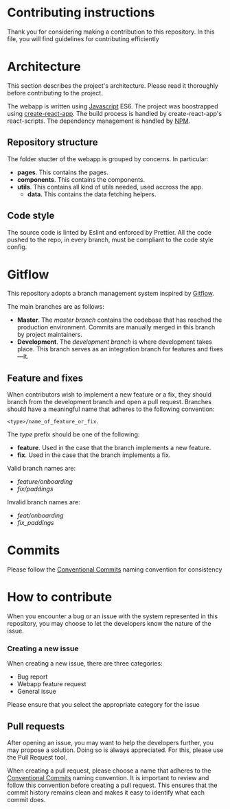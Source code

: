 # Contributing instructions

Thank you for considering making a contribution to this repository. In this file, you will find guidelines for contributing efficiently

# Architecture

This section describes the project's architecture. Please read it thoroughly before contributing to the project.

The webapp is written using [Javascript](https://developer.mozilla.org/en-US/docs/Web/JavaScript) ES6. The project was boostrapped using [create-react-app](https://github.com/facebook/create-react-app). The build process is handled by create-react-app's react-scripts. The dependency management is handled by [NPM](https://www.npmjs.com/).

## Repository structure

The folder stucter of the webapp is grouped by concerns. In particular:

-   **pages**. This contains the pages.
-   **components**. This contains the components.
-   **utils**. This contains all kind of utils needed, used accross the app.
    -   **data**. This contains the data fetching helpers.

## Code style

The source code is linted by Eslint and enforced by Prettier. All the code pushed to the repo, in every branch, must be compliant to the code style config.

# Gitflow

This repository adopts a branch management system inspired by [Gitflow](https://www.atlassian.com/git/tutorials/comparing-workflows/gitflow-workflow).

The main branches are as follows:

-   **Master**. The _master branch_ contains the codebase that has reached the production environment. Commits are manually merged in this branch by project maintainers.
-   **Development**. The _development branch_ is where development takes place. This branch serves as an integration branch for features and fixes—it.

## Feature and fixes

When contributors wish to implement a new feature or a fix, they should branch from the development branch and open a pull request. Branches should have a meaningful name that adheres to the following convention:

```
<type>/name_of_feature_or_fix.
```

The _type_ prefix should be one of the following:

-   **feature**. Used in the case that the branch implements a new feature.
-   **fix**. Used in the case that the branch implements a fix.

Valid branch names are:

-   _feature/onboarding_
-   _fix/paddings_

Invalid branch names are:

-   _feat/onboarding_
-   _fix_paddings_

# Commits

Please follow the [Conventional Commits](https://www.conventionalcommits.org/en/v1.0.0-beta.2/) naming convention for consistency

# How to contribute

When you encounter a bug or an issue with the system represented in this repository, you may choose to let the developers know the nature of the issue.

### Creating a new issue

When creating a new issue, there are three categories:

-   Bug report
-   Webapp feature request
-   General issue

Please ensure that you select the appropriate category for the issue

## Pull requests

After opening an issue, you may want to help the developers further, you may propose a solution. Doing so is always appreciated. For this, please use the Pull Request tool.

When creating a pull request, please choose a name that adheres to the [Conventional Commits](https://www.conventionalcommits.org/en/v1.0.0-beta.2/) naming convention. It is important to review and follow this convention before creating a pull request. This ensures that the commit history remains clean and makes it easy to identify what each commit does.
